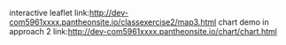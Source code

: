 interactive leaflet link:http://dev-com5961xxxx.pantheonsite.io/classexercise2/map3.html
chart demo in approach 2 link:http://dev-com5961xxxx.pantheonsite.io/chart/chart.html
